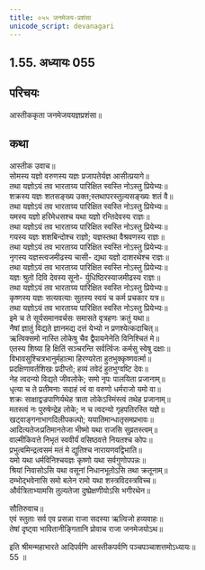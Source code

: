```yaml
---
title: ०५५ जनमेजय-प्रशंसा
unicode_script: devanagari
---
```


## 1.55. अध्यायः 055

## परिचयः

आस्तीककृता जनमेजययज्ञप्रशंसा॥  

## कथा

आस्तीक उवाच॥  
सोमस्य यज्ञो वरुणस्य यज्ञः प्रजापतेर्यज्ञ आसीत्प्रयागे॥  
तथा यज्ञोऽयं तव भारताग्र्य पारिक्षित स्वस्ति नोऽस्तु प्रियेभ्यः॥  
शक्रस्य यज्ञः शतसङ्ख्य उक्त;स्तथापरस्तुल्यसङ्ख्यः शतं वै॥  
तथा यज्ञोऽयं तव भारताग्र्य पारिक्षित स्वस्ति नोऽस्तु प्रियेभ्यः॥  
यमस्य यज्ञो हरिमेधसश्च यथा यज्ञो रन्तिदेवस्य राज्ञः॥  
तथा यज्ञोऽयं तव भारताग्र्य पारिक्षित स्वस्ति नोऽस्तु प्रियेभ्यः॥  
गयस्य यज्ञः शशबिन्दोश्च राज्ञो; यज्ञस्तथा वैश्रवणस्य राज्ञः॥  
तथा यज्ञोऽयं तव भारताग्र्य पारिक्षित स्वस्ति नोऽस्तु प्रियेभ्यः॥  
नृगस्य यज्ञस्त्वजमीढस्य चासी\- द्यथा यज्ञो दाशरथेश्च राज्ञः॥  
तथा यज्ञोऽयं तव भारताग्र्य पारिक्षित स्वस्ति नोऽस्तु प्रियेभ्यः॥  
यज्ञः श्रुतो दिवि देवस्य सूनो\- र्युधिष्ठिरस्याजमीढस्य राज्ञः॥  
तथा यज्ञोऽयं तव भारताग्र्य पारिक्षित स्वस्ति नोऽस्तु प्रियेभ्यः॥  
कृष्णस्य यज्ञः सत्यवत्याः सुतस्य स्वयं च कर्म प्रचकार यत्र॥  
तथा यज्ञोऽयं तव भारताग्र्य पारिक्षित स्वस्ति नोऽस्तु प्रियेभ्यः॥  
इमे च ते सूर्यसमानवर्चसः समासते वृत्रहणः क्रतुं यथा॥  
नैषां ज्ञातुं विद्यते ज्ञानमद्य दत्तं येभ्यो न प्रणश्येत्कदाचित्॥  
ऋत्विक्समो नास्ति लोकेषु चैव द्वैपायनेनेति विनिश्चितं मे॥  
एतस्य शिष्या हि क्षितिं सञ्चरन्ति सर्वर्त्विजः कर्मसु स्वेषु दक्षाः॥  
विभावसुश्चित्रभानुर्महात्मा हिरण्यरेता हुतभुक्कृष्णवर्त्मा॥  
प्रदक्षिणावर्तशिखः प्रदीप्तो; हव्यं तवेदं हुतभुग्वष्टि देवः॥  
नेह त्वदन्यो विद्यते जीवलोके; समो नृपः पालयिता प्रजानाम्॥  
धृत्या च ते प्रतीमनाः सदाहं त्वं वा वरुणो धर्मराजो यमो वा॥  
शक्रः साक्षाद्वज्रपाणिर्यथेह त्राता लोकेऽस्मिंस्त्वं तथेह प्रजानाम्॥  
मतस्त्वं नः पुरुषेन्द्रेह लोके; न च त्वदन्यो गृहपतिरस्ति यज्ञे॥  
खट्वाङ्गनाभागदिलीपकल्पो; ययातिमान्धातृसमप्रभावः॥  
आदित्यतेजःप्रतिमानतेजा भीष्मो यथा राजसि सुव्रतस्त्वम्॥  
वाल्मीकिवत्ते निभृतं स्ववीर्यं वसिष्ठवत्ते नियतश्च कोपः॥  
प्रभुत्वमिन्द्रत्वसमं मतं मे द्युतिश्च नारायणवद्विभाति॥  
यमो यथा धर्मविनिश्चयज्ञः कृष्णो यथा सर्वगुणोपपन्नः॥  
श्रियां निवासोऽसि यथा वसूनां निधानभूतोऽसि तथा क्रतूनाम्॥  
दम्भोद्भवेनासि समो बलेन रामो यथा शस्त्रविदस्त्रविच्च॥  
और्वत्रिताभ्यामसि तुल्यतेजा दुष्प्रेक्षणीयोऽसि भगीरथेन॥  

सौतिरुवाच॥  
एवं स्तुताः सर्व एव प्रसन्ना राजा सदस्या ऋत्विजो हव्यवाहः॥  
तेषां दृष्ट्वा भावितानीङ्गितानि प्रोवाच राजा जनमेजयोऽथ॥  

इति श्रीमन्महाभारते आदिपर्वणि आस्तीकपर्वणि पञ्चपञ्चाशत्तमोऽध्यायः॥  
55 ॥  

